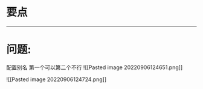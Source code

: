 # 要点











----

# 问题:
配置别名
第一个可以第二个不行
![[Pasted image 20220906124651.png]]

![[Pasted image 20220906124724.png]]